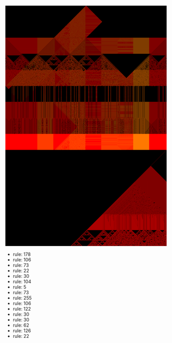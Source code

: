 ![photo](./output.png) 
 * rule: 178
* rule: 106
* rule: 73
* rule: 22
* rule: 30
* rule: 104
* rule: 5
* rule: 73
* rule: 255
* rule: 106
* rule: 122
* rule: 30
* rule: 30
* rule: 62
* rule: 126
* rule: 22
